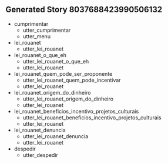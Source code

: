 ## Generated Story 8037688423990506132
* cumprimentar
    - utter_cumprimentar
    - utter_menu
* lei_rouanet
    - utter_lei_rouanet
* lei_rouanet_o_que_eh
    - utter_lei_rouanet_o_que_eh
    - utter_lei_rouanet
* lei_rouanet_quem_pode_ser_proponente
    - utter_lei_rouanet_quem_pode_incentivar
    - utter_lei_rouanet
* lei_rouanet_origem_do_dinheiro
    - utter_lei_rouanet_origem_do_dinheiro
    - utter_lei_rouanet
* lei_rouanet_beneficios_incentivo_projetos_culturais
    - utter_lei_rouanet_beneficios_incentivo_projetos_culturais
    - utter_lei_rouanet
* lei_rouanet_denuncia
    - utter_lei_rouanet_denuncia
    - utter_lei_rouanet
* despedir
    - utter_despedir


